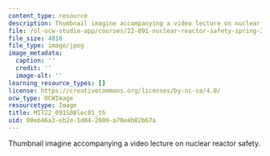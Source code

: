 ```yaml
---
content_type: resource
description: Thumbnail imagine accompanying a video lecture on nuclear reactor safety.
file: /ol-ocw-studio-app/courses/22-091-nuclear-reactor-safety-spring-2008/08eb46a3eb2e1d042009a70e4b02b67a_MIT22_091S08lec01_th.jpg
file_size: 4816
file_type: image/jpeg
image_metadata:
  caption: ''
  credit: ''
  image-alt: ''
learning_resource_types: []
license: https://creativecommons.org/licenses/by-nc-sa/4.0/
ocw_type: OCWImage
resourcetype: Image
title: MIT22_091S08lec01_th
uid: 08eb46a3-eb2e-1d04-2009-a70e4b02b67a
---
```

Thumbnail imagine accompanying a video lecture on nuclear reactor safety.